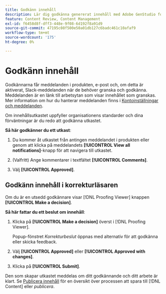 ```yaml
---
title: Godkänn innehåll
description: Lär dig godkänna genererat innehåll med Adobe GenStudio for Performance Marketing.
feature: Content Review, Content Management
exl-id: f6458d8f-dff3-448e-9f08-6d192f8a91d9
source-git-commit: 47195c08f500e50a01db127c6badc461c10afaf9
workflow-type: tm+mt
source-wordcount: '175'
ht-degree: 0%

---
```


# Godkänn innehåll

Godkännarna får meddelanden i produkten, e-post och, om detta är aktiverat, Slack-meddelanden när de behöver granska och godkänna. Meddelanden är en länk till arbetsytan som visar innehållet som granskas. Mer information om hur du hanterar meddelanden finns i [Kontoinställningar och meddelanden](https://experienceleague.adobe.com/en/docs/core-services/interface/features/account-preferences).

Om innehållsutkastet uppfyller organisationens standarder och dina förväntningar är du redo att godkänna utkastet.

**Så här godkänner du ett utkast**:

1. Du kommer åt utkastet från antingen meddelandet i produkten eller genom att klicka på meddelandets **[!UICONTROL View all notifications]**-knapp för att navigera till utkastet.

1. (Valfritt) Ange kommentarer i textfältet **[!UICONTROL Comments]**.

1. Välj **[!UICONTROL Approved]**.

## Godkänn innehåll i korrekturläsaren

Om du är en utsedd godkännare visar [!DNL Proofing Viewer] knappen **[!UICONTROL Make a decision]**.

**Så här fattar du ett beslut om innehåll**:

1. Klicka på **[!UICONTROL Make a decision]** överst i [!DNL Proofing Viewer].

   Popup-fönstret _Korrekturbeslut_ öppnas med alternativ för att godkänna eller skicka feedback.

1. Välj **[!UICONTROL Approved]** eller **[!UICONTROL Approved with changes]**.

1. Klicka på **[!UICONTROL Submit]**.

Den som skapar utkastet meddelas om ditt godkännande och ditt arbete är klart. Se [Publicera innehåll](/help/user-guide/approvals/publish-content.md) för en översikt över processen att spara till [!DNL Content] eller _publicera_.
